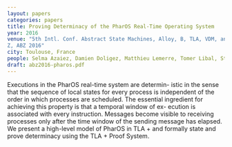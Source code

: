 ```yaml
---
layout: papers
categories: papers
title: Proving Determinacy of the PharOS Real-Time Operating System
year: 2016
venue: "5th Intl. Conf. Abstract State Machines, Alloy, B, TLA, VDM, and
Z, ABZ 2016"
city: Toulouse, France
people: Selma Azaiez, Damien Doligez, Matthieu Lemerre, Tomer Libal, Stephan Merz
draft: abz2016-pharos.pdf
---
```

Executions in the PharOS real-time system are determin-
istic in the sense that the sequence of local states for every process is
independent of the order in which processes are scheduled. The essential
ingredient for achieving this property is that a temporal window of ex-
ecution is associated with every instruction. Messages become visible to
receiving processes only after the time window of the sending message
has elapsed. We present a high-level model of PharOS in TLA + and
formally state and prove determinacy using the TLA + Proof System.
